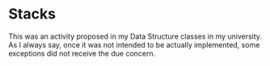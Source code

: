 # Stacks
This was an activity proposed in my Data Structure classes in my university. As I always say, once it was not intended to be actually implemented, some exceptions did not receive the due concern.
